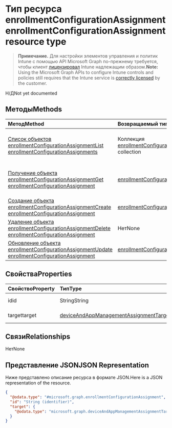 # <a name="enrollmentconfigurationassignment-resource-type"></a><span data-ttu-id="61c5a-101">Тип ресурса enrollmentConfigurationAssignment</span><span class="sxs-lookup"><span data-stu-id="61c5a-101">enrollmentConfigurationAssignment resource type</span></span>

> <span data-ttu-id="61c5a-102">**Примечание.** Для настройки элементов управления и политик Intune с помощью API Microsoft Graph по-прежнему требуется, чтобы клиент [лицензировал](https://go.microsoft.com/fwlink/?linkid=839381) Intune надлежащим образом.</span><span class="sxs-lookup"><span data-stu-id="61c5a-102">**Note:** Using the Microsoft Graph APIs to configure Intune controls and policies still requires that the Intune service is [correctly licensed](https://go.microsoft.com/fwlink/?linkid=839381) by the customer.</span></span>

<span data-ttu-id="61c5a-103">Н/Д</span><span class="sxs-lookup"><span data-stu-id="61c5a-103">Not yet documented</span></span>
## <a name="methods"></a><span data-ttu-id="61c5a-104">Методы</span><span class="sxs-lookup"><span data-stu-id="61c5a-104">Methods</span></span>
|<span data-ttu-id="61c5a-105">Метод</span><span class="sxs-lookup"><span data-stu-id="61c5a-105">Method</span></span>|<span data-ttu-id="61c5a-106">Возвращаемый тип</span><span class="sxs-lookup"><span data-stu-id="61c5a-106">Return Type</span></span>|<span data-ttu-id="61c5a-107">Описание</span><span class="sxs-lookup"><span data-stu-id="61c5a-107">Description</span></span>|
|:---|:---|:---|
|[<span data-ttu-id="61c5a-108">Список объектов enrollmentConfigurationAssignment</span><span class="sxs-lookup"><span data-stu-id="61c5a-108">List enrollmentConfigurationAssignments</span></span>](../api/intune_onboarding_enrollmentconfigurationassignment_list.md)|<span data-ttu-id="61c5a-109">Коллекция [enrollmentConfigurationAssignment](../resources/intune_onboarding_enrollmentconfigurationassignment.md)</span><span class="sxs-lookup"><span data-stu-id="61c5a-109">[enrollmentConfigurationAssignment](../resources/intune_onboarding_enrollmentconfigurationassignment.md) collection</span></span>|<span data-ttu-id="61c5a-110">Список свойств и связей объектов [enrollmentConfigurationAssignment](../resources/intune_onboarding_enrollmentconfigurationassignment.md).</span><span class="sxs-lookup"><span data-stu-id="61c5a-110">List properties and relationships of the [enrollmentConfigurationAssignment](../resources/intune_onboarding_enrollmentconfigurationassignment.md) objects.</span></span>|
|[<span data-ttu-id="61c5a-111">Получение объекта enrollmentConfigurationAssignment</span><span class="sxs-lookup"><span data-stu-id="61c5a-111">Get enrollmentConfigurationAssignment</span></span>](../api/intune_onboarding_enrollmentconfigurationassignment_get.md)|[<span data-ttu-id="61c5a-112">enrollmentConfigurationAssignment</span><span class="sxs-lookup"><span data-stu-id="61c5a-112">enrollmentConfigurationAssignment</span></span>](../resources/intune_onboarding_enrollmentconfigurationassignment.md)|<span data-ttu-id="61c5a-113">Чтение свойств и связей объекта [enrollmentConfigurationAssignment](../resources/intune_onboarding_enrollmentconfigurationassignment.md).</span><span class="sxs-lookup"><span data-stu-id="61c5a-113">Read properties and relationships of [plannerProgressTaskBoardTaskFormat](../resources/intune_onboarding_enrollmentconfigurationassignment.md) object.</span></span>|
|[<span data-ttu-id="61c5a-114">Создание объекта enrollmentConfigurationAssignment</span><span class="sxs-lookup"><span data-stu-id="61c5a-114">Create enrollmentConfigurationAssignment</span></span>](../api/intune_onboarding_enrollmentconfigurationassignment_create.md)|[<span data-ttu-id="61c5a-115">enrollmentConfigurationAssignment</span><span class="sxs-lookup"><span data-stu-id="61c5a-115">enrollmentConfigurationAssignment</span></span>](../resources/intune_onboarding_enrollmentconfigurationassignment.md)|<span data-ttu-id="61c5a-116">Создание объекта [enrollmentConfigurationAssignment](../resources/intune_onboarding_enrollmentconfigurationassignment.md).</span><span class="sxs-lookup"><span data-stu-id="61c5a-116">Create a new [plannerBucket](../resources/intune_onboarding_enrollmentconfigurationassignment.md) object.</span></span>|
|[<span data-ttu-id="61c5a-117">Удаление объекта enrollmentConfigurationAssignment</span><span class="sxs-lookup"><span data-stu-id="61c5a-117">Delete enrollmentConfigurationAssignment</span></span>](../api/intune_onboarding_enrollmentconfigurationassignment_delete.md)|<span data-ttu-id="61c5a-118">Нет</span><span class="sxs-lookup"><span data-stu-id="61c5a-118">None</span></span>|<span data-ttu-id="61c5a-119">Удаляет объект [enrollmentConfigurationAssignment](../resources/intune_onboarding_enrollmentconfigurationassignment.md).</span><span class="sxs-lookup"><span data-stu-id="61c5a-119">Deletes a [enrollmentConfigurationAssignment](../resources/intune_onboarding_enrollmentconfigurationassignment.md).</span></span>|
|[<span data-ttu-id="61c5a-120">Обновление объекта enrollmentConfigurationAssignment</span><span class="sxs-lookup"><span data-stu-id="61c5a-120">Update enrollmentConfigurationAssignment</span></span>](../api/intune_onboarding_enrollmentconfigurationassignment_update.md)|[<span data-ttu-id="61c5a-121">enrollmentConfigurationAssignment</span><span class="sxs-lookup"><span data-stu-id="61c5a-121">enrollmentConfigurationAssignment</span></span>](../resources/intune_onboarding_enrollmentconfigurationassignment.md)|<span data-ttu-id="61c5a-122">Обновление свойств объекта [enrollmentConfigurationAssignment](../resources/intune_onboarding_enrollmentconfigurationassignment.md).</span><span class="sxs-lookup"><span data-stu-id="61c5a-122">Update the properties of a [calendar](../resources/intune_onboarding_enrollmentconfigurationassignment.md) object.</span></span>|

## <a name="properties"></a><span data-ttu-id="61c5a-123">Свойства</span><span class="sxs-lookup"><span data-stu-id="61c5a-123">Properties</span></span>
|<span data-ttu-id="61c5a-124">Свойство</span><span class="sxs-lookup"><span data-stu-id="61c5a-124">Property</span></span>|<span data-ttu-id="61c5a-125">Тип</span><span class="sxs-lookup"><span data-stu-id="61c5a-125">Type</span></span>|<span data-ttu-id="61c5a-126">Описание</span><span class="sxs-lookup"><span data-stu-id="61c5a-126">Description</span></span>|
|:---|:---|:---|
|<span data-ttu-id="61c5a-127">id</span><span class="sxs-lookup"><span data-stu-id="61c5a-127">id</span></span>|<span data-ttu-id="61c5a-128">String</span><span class="sxs-lookup"><span data-stu-id="61c5a-128">String</span></span>|<span data-ttu-id="61c5a-129">Н/Д</span><span class="sxs-lookup"><span data-stu-id="61c5a-129">Not yet documented</span></span>|
|<span data-ttu-id="61c5a-130">target</span><span class="sxs-lookup"><span data-stu-id="61c5a-130">target</span></span>|[<span data-ttu-id="61c5a-131">deviceAndAppManagementAssignmentTarget</span><span class="sxs-lookup"><span data-stu-id="61c5a-131">deviceAndAppManagementAssignmentTarget</span></span>](../resources/intune_onboarding_deviceandappmanagementassignmenttarget.md)|<span data-ttu-id="61c5a-132">Н/Д</span><span class="sxs-lookup"><span data-stu-id="61c5a-132">Not yet documented</span></span>|

## <a name="relationships"></a><span data-ttu-id="61c5a-133">Связи</span><span class="sxs-lookup"><span data-stu-id="61c5a-133">Relationships</span></span>
<span data-ttu-id="61c5a-134">Нет</span><span class="sxs-lookup"><span data-stu-id="61c5a-134">None</span></span>
## <a name="json-representation"></a><span data-ttu-id="61c5a-135">Представление JSON</span><span class="sxs-lookup"><span data-stu-id="61c5a-135">JSON Representation</span></span>
<span data-ttu-id="61c5a-136">Ниже представлено описание ресурса в формате JSON.</span><span class="sxs-lookup"><span data-stu-id="61c5a-136">Here is a JSON representation of the resource.</span></span>
<!-- {
  "blockType": "resource",
  "keyProperty": "id",
  "@odata.type": "microsoft.graph.enrollmentConfigurationAssignment"
}
-->
``` json
{
  "@odata.type": "#microsoft.graph.enrollmentConfigurationAssignment",
  "id": "String (identifier)",
  "target": {
    "@odata.type": "microsoft.graph.deviceAndAppManagementAssignmentTarget"
  }
}
```



